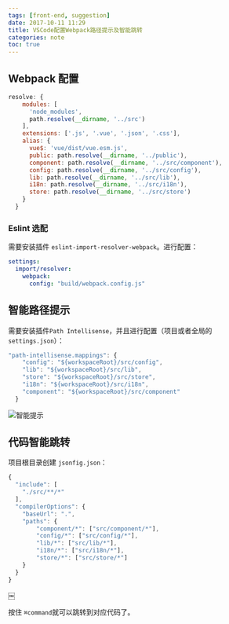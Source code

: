 ```yaml
---
tags: [front-end, suggestion]
date: 2017-10-11 11:29
title: VSCode配置Webpack路径提示及智能跳转
categories: note
toc: true
---
```


## Webpack 配置

```js
resolve: {
    modules: [
      'node_modules',
      path.resolve(__dirname, '../src')
    ],
    extensions: ['.js', '.vue', '.json', '.css'],
    alias: {
      vue$: 'vue/dist/vue.esm.js',
      public: path.resolve(__dirname, '../public'),
      component: path.resolve(__dirname, '../src/component'),
      config: path.resolve(__dirname, '../src/config'),
      lib: path.resolve(__dirname, '../src/lib'),
      i18n: path.resolve(__dirname, '../src/i18n'),
      store: path.resolve(__dirname, '../src/store')
    }
  }
```

<!-- more -->

### Eslint 选配

需要安装插件 `eslint-import-resolver-webpack`。进行配置：

```yml
settings:
  import/resolver:
    webpack:
      config: "build/webpack.config.js"
```

## 智能路径提示

需要安装插件`Path Intellisense`，并且进行配置（项目或者全局的`settings.json`）：

```js
"path-intellisense.mappings": {
    "config": "${workspaceRoot}/src/config",
    "lib": "${workspaceRoot}/src/lib",
    "store": "${workspaceRoot}/src/store",
    "i18n": "${workspaceRoot}/src/i18n",
    "component": "${workspaceRoot}/src/component"
  }
```

![智能提示](http://i.giphy.com/iaHeUiDeTUZuo.gif)

## 代码智能跳转

项目根目录创建 `jsonfig.json`：

```js
{
  "include": [
    "./src/**/*"
  ],
  "compilerOptions": {
    "baseUrl": ".",
    "paths": {
        "component/*": ["src/component/*"],
        "config/*": ["src/config/*"],
        "lib/*": ["src/lib/*"],
        "i18n/*": ["src/i18n/*"],
        "store/*": ["src/store/*"]
    }
  }
}
```

￼

按住 `⌘command`就可以跳转到对应代码了。
